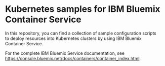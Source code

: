 # Kubernetes samples for IBM Bluemix Container Service
In this repository, you can find a collection of sample configuration scripts to deploy resources into Kubernetes clusters by using IBM Bluemix Container Service.

For the complete IBM Bluemix Service documentation, see https://console.bluemix.net/docs/containers/container_index.html.
